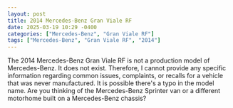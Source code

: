 ```yaml
---
layout: post
title: 2014 Mercedes-Benz Gran Viale RF
date: 2025-03-19 10:29 -0400
categories: ["Mercedes-Benz", "Gran Viale RF"]
tags: ["Mercedes-Benz", "Gran Viale RF", "2014"]
---
```

The 2014 Mercedes-Benz Gran Viale RF is not a production model of Mercedes-Benz. It does not exist. Therefore, I cannot provide any specific information regarding common issues, complaints, or recalls for a vehicle that was never manufactured. It is possible there's a typo in the model name. Are you thinking of the Mercedes-Benz Sprinter van or a different motorhome built on a Mercedes-Benz chassis?

